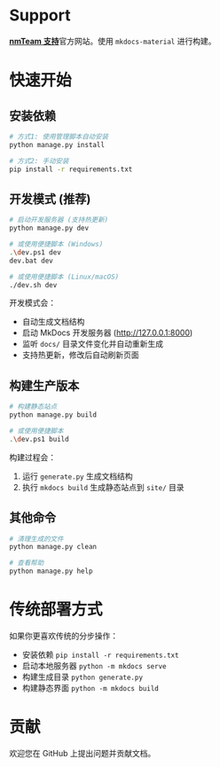 # Support
[**nmTeam 支持**](https://support.nmteam.xyz)官方网站。使用 `mkdocs-material` 进行构建。

# 快速开始

## 安装依赖
```bash
# 方式1: 使用管理脚本自动安装
python manage.py install

# 方式2: 手动安装
pip install -r requirements.txt
```

## 开发模式 (推荐)
```bash
# 启动开发服务器 (支持热更新)
python manage.py dev

# 或使用便捷脚本 (Windows)
.\dev.ps1 dev
dev.bat dev

# 或使用便捷脚本 (Linux/macOS)
./dev.sh dev
```

开发模式会：
- 自动生成文档结构
- 启动 MkDocs 开发服务器 (http://127.0.0.1:8000)
- 监听 `docs/` 目录文件变化并自动重新生成
- 支持热更新，修改后自动刷新页面

## 构建生产版本
```bash
# 构建静态站点
python manage.py build

# 或使用便捷脚本
.\dev.ps1 build
```

构建过程会：
1. 运行 `generate.py` 生成文档结构
2. 执行 `mkdocs build` 生成静态站点到 `site/` 目录

## 其他命令
```bash
# 清理生成的文件
python manage.py clean

# 查看帮助
python manage.py help
```

# 传统部署方式

如果你更喜欢传统的分步操作：

- 安装依赖 `pip install -r requirements.txt`
- 启动本地服务器 `python -m mkdocs serve`
- 构建生成目录 `python generate.py`
- 构建静态界面 `python -m mkdocs build`

# 贡献

欢迎您在 GitHub 上提出问题并贡献文档。
